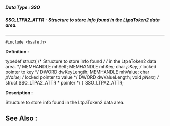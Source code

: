##### Data Type : SSO
##### SSO_LTPA2_ATTR - Structure to store info found in the LtpaToken2 data area.
---
```
#include <bsafe.h>
```

**Definition :**

typedef struct{     /* Structure to store info found */
	     /* in the LtpaToken2 data area.     */
	MEMHANDLE     mhSelf;
	MEMHANDLE mhKey;
	char	 *pKey;         /* locked pointer to key */
	DWORD  dwKeyLength;
	MEMHANDLE mhValue;
	char	 *pValue;  /* locked pointer to value */
	DWORD  dwValueLength;
	void	 *pNext;             /* struct SSO_LTPA2_ATTR  * pointer */
	}
	SSO_LTPA2_ATTR;


**Description :**

Structure to store info found in the LtpaToken2 data area.


**See Also :**
---
